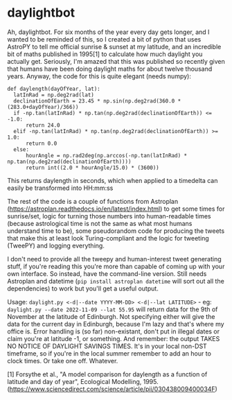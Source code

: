 # daylightbot

Ah, daylightbot. For six months of the year every day gets longer, and I wanted to be reminded of this, so I created a bit of python that uses AstroPY to tell me official sunrise & sunset at my latitude, and an incredible bit of maths published in 1995[1] to calculate how much daylight you actually get. Seriously, I'm amazed that this was published so recently given that humans have been doing daylight maths for about twelve thousand years. Anyway, the code for this is quite elegant (needs numpy):
```
def daylength(dayOfYear, lat):
  latInRad = np.deg2rad(lat)
  declinationOfEarth = 23.45 * np.sin(np.deg2rad(360.0 * (283.0+dayOfYear)/366))
  if -np.tan(latInRad) * np.tan(np.deg2rad(declinationOfEarth)) <= -1.0:
      return 24.0
  elif -np.tan(latInRad) * np.tan(np.deg2rad(declinationOfEarth)) >= 1.0:
      return 0.0
  else:
      hourAngle = np.rad2deg(np.arccos(-np.tan(latInRad) * np.tan(np.deg2rad(declinationOfEarth))))
      return int((2.0 * hourAngle/15.0) * (3600))
```
This returns daylength in seconds, which when applied to a timedelta can easily be transformed into HH:mm:ss

The rest of the code is a couple of functions from Astroplan (https://astroplan.readthedocs.io/en/latest/index.html) to get some times for sunrise/set, logic for turning those numbers into human-readable times (because astrological time is not the same as what most humans understand time to be), some pseudorandom code for producing the tweets that make this at least look Turing-compliant and the logic for tweeting (TweePY) and logging everything.

I don't need to provide all the tweepy and human-interest tweet generating stuff, if you're reading this you're more than capable of coming up with your own interface. So instead, have the command-line version. Still needs Astroplan and datetime (`pip install astroplan datetime` will sort out all the dependencies) to work but you'll get a useful output. 

Usage: `daylight.py <-d|--date YYYY-MM-DD> <-d|--lat LATITUDE>` - eg: `daylight.py --date 2022-11-09 --lat 55.95` will return data for the 9th of November at the latitude of Edinburgh. Not specifying either will give the data for the current day in Edinburgh, because I'm lazy and that's where my office is. Error handling is (so far) non-existant, don't put in illegal dates or claim you're at latitude -1, or something. And remember: the output TAKES NO NOTICE OF DAYLIGHT SAVINGS TIMES. It's in your local non-DST timeframe, so if you're in the local summer remember to add an hour to clock times. Or take one off. Whatever.

[1] Forsythe et al., "A model comparison for daylength as a function of latitude and day of year", Ecological Modelling, 1995. (https://www.sciencedirect.com/science/article/pii/030438009400034F)
